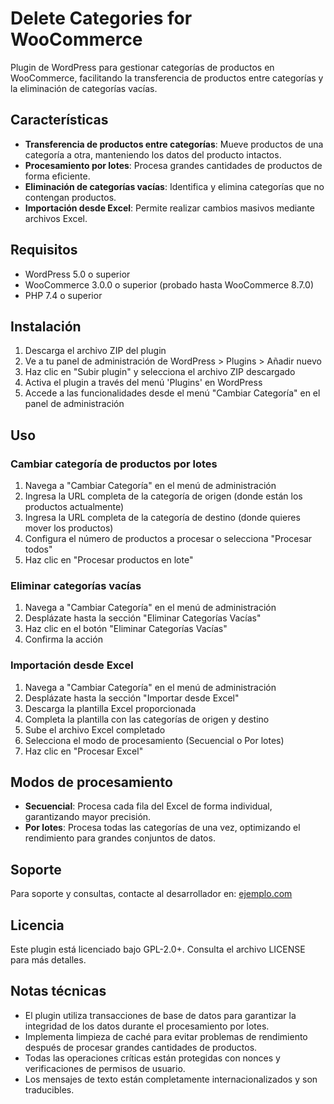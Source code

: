 # Delete Categories for WooCommerce

Plugin de WordPress para gestionar categorías de productos en WooCommerce, facilitando la transferencia de productos entre categorías y la eliminación de categorías vacías.

## Características

- **Transferencia de productos entre categorías**: Mueve productos de una categoría a otra, manteniendo los datos del producto intactos.
- **Procesamiento por lotes**: Procesa grandes cantidades de productos de forma eficiente.
- **Eliminación de categorías vacías**: Identifica y elimina categorías que no contengan productos.
- **Importación desde Excel**: Permite realizar cambios masivos mediante archivos Excel.

## Requisitos

- WordPress 5.0 o superior
- WooCommerce 3.0.0 o superior (probado hasta WooCommerce 8.7.0)
- PHP 7.4 o superior

## Instalación

1. Descarga el archivo ZIP del plugin
2. Ve a tu panel de administración de WordPress > Plugins > Añadir nuevo
3. Haz clic en "Subir plugin" y selecciona el archivo ZIP descargado
4. Activa el plugin a través del menú 'Plugins' en WordPress
5. Accede a las funcionalidades desde el menú "Cambiar Categoría" en el panel de administración

## Uso

### Cambiar categoría de productos por lotes

1. Navega a "Cambiar Categoría" en el menú de administración
2. Ingresa la URL completa de la categoría de origen (donde están los productos actualmente)
3. Ingresa la URL completa de la categoría de destino (donde quieres mover los productos)
4. Configura el número de productos a procesar o selecciona "Procesar todos"
5. Haz clic en "Procesar productos en lote"

### Eliminar categorías vacías

1. Navega a "Cambiar Categoría" en el menú de administración
2. Desplázate hasta la sección "Eliminar Categorías Vacías"
3. Haz clic en el botón "Eliminar Categorías Vacías"
4. Confirma la acción

### Importación desde Excel

1. Navega a "Cambiar Categoría" en el menú de administración
2. Desplázate hasta la sección "Importar desde Excel"
3. Descarga la plantilla Excel proporcionada
4. Completa la plantilla con las categorías de origen y destino
5. Sube el archivo Excel completado
6. Selecciona el modo de procesamiento (Secuencial o Por lotes)
7. Haz clic en "Procesar Excel"

## Modos de procesamiento

- **Secuencial**: Procesa cada fila del Excel de forma individual, garantizando mayor precisión.
- **Por lotes**: Procesa todas las categorías de una vez, optimizando el rendimiento para grandes conjuntos de datos.

## Soporte

Para soporte y consultas, contacte al desarrollador en: [ejemplo.com](https://ejemplo.com)

## Licencia

Este plugin está licenciado bajo GPL-2.0+. Consulta el archivo LICENSE para más detalles.

## Notas técnicas

- El plugin utiliza transacciones de base de datos para garantizar la integridad de los datos durante el procesamiento por lotes.
- Implementa limpieza de caché para evitar problemas de rendimiento después de procesar grandes cantidades de productos.
- Todas las operaciones críticas están protegidas con nonces y verificaciones de permisos de usuario.
- Los mensajes de texto están completamente internacionalizados y son traducibles. 